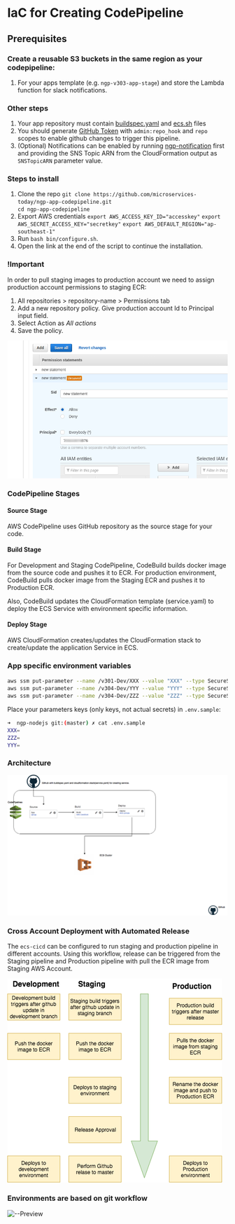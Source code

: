 # IaC for Creating CodePipeline

## Prerequisites

### Create a reusable S3 buckets in the same region as your codepipeline:

1. For your apps template (e.g. `ngp-v303-app-stage`) and store the Lambda function for slack notifications.

### Other steps

1. Your app repository must contain [buildspec.yaml](https://github.com/microservices-today/ngp-nodejs/blob/master/buildspec.yml) and [ecs.sh](https://github.com/microservices-today/ngp-nodejs/blob/master/ecs.sh) files
1. You should generate [GitHub Token](https://help.github.com/en/github/authenticating-to-github/creating-a-personal-access-token-for-the-command-line) with `admin:repo_hook` and `repo` scopes to enable github changes to trigger this pipeline.
1. (Optional) Notifications can be enabled by running [ngp-notification](https://github.com/microservices-today/ngp-notification.git)
 first and providing the SNS Topic ARN from the CloudFormation output as `SNSTopicARN` parameter value.

### Steps to install

1. Clone the repo
   `git clone https://github.com/microservices-today/ngp-app-codepipeline.git`  
   `cd ngp-app-codepipeline`
1. Export AWS credentials
   `export AWS_ACCESS_KEY_ID="accesskey"`
   `export AWS_SECRET_ACCESS_KEY="secretkey"`
   `export AWS_DEFAULT_REGION="ap-southeast-1"`
1. Run `bash bin/configure.sh`.
1. Open the link at the end of the script to continue the installation.

### !Important

In order to pull staging images to production account we need to assign production account permissions to staging ECR:

1. All repositories > repository-name > Permissions tab
1. Add a new repository policy. Give production account Id to Principal input field.
1. Select Action as *All actions*
1. Save the policy.

![Preview](permission.png)

### CodePipeline Stages

#### Source Stage

AWS CodePipeline uses GitHub repository as the source stage for your code.

#### Build Stage

For Development and Staging CodePipeline, CodeBuild builds docker image from the 
source code and pushes it to ECR.
For production environment, CodeBuild pulls docker image from the
Staging ECR and pushes it to Production ECR.

Also, CodeBuild updates the CloudFormation template (service.yaml) to deploy the ECS
Service with environment specific information.

#### Deploy Stage

AWS CloudFormation creates/updates the CloudFormation stack to create/update the 
application Service in ECS.

### App specific environment variables

```bash
aws ssm put-parameter --name /v301-Dev/XXX --value "XXX" --type SecureString
aws ssm put-parameter --name /v304-Dev/YYY --value "YYY" --type SecureString
aws ssm put-parameter --name /v304-Dev/ZZZ --value "ZZZ" --type SecureString
```

Place your parameters keys (only keys, not actual secrets) in `.env.sample`:

```bash
➜  ngp-nodejs git:(master) ✗ cat .env.sample
XXX=
ZZZ=
YYY=
```

### Architecture

![--Preview](CICDPipeline.png)

### Cross Account Deployment with Automated Release

The `ecs-cicd` can be configured to run staging and production pipeline in different accounts.
Using this workflow, release can be triggered from the Staging pipeline and Production 
pipeline with pull the ECR image from Staging AWS Account.

![Preview](cross-account-deployment.png)

### Environments are based on git workflow

![--Preview](git-workflow.png)
